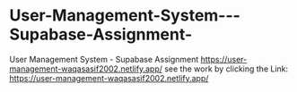 # User-Management-System---Supabase-Assignment-
User Management System - Supabase Assignment 
https://user-management-waqasasif2002.netlify.app/
see the work by clicking the Link: https://user-management-waqasasif2002.netlify.app/
